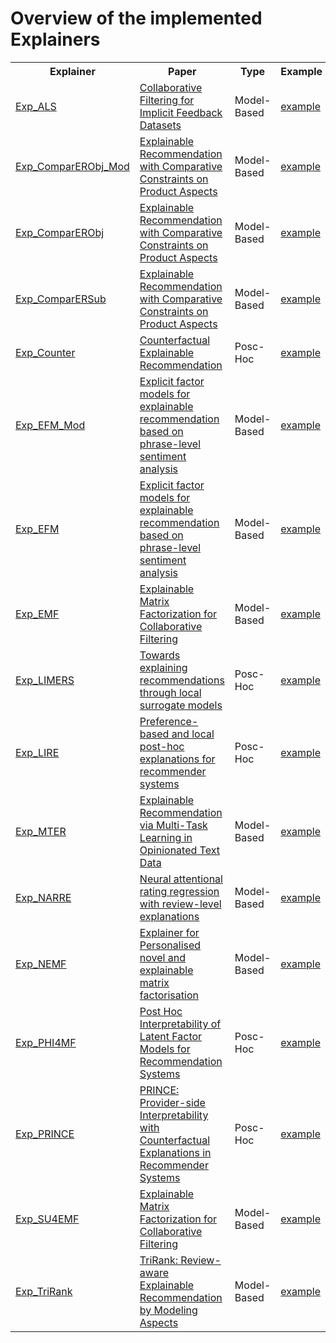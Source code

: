 # Overview of the implemented Explainers

<table>
  <tr>
    <th>Explainer</th>
    <th>Paper</th>
    <th>Type </th>
    <th>Example</th>
  </tr>
  <tr>
    <td><a href="https://github.com/AthinaKyriakou/ROSE/blob/main/cornac/explainer/exp_als.py">Exp_ALS</a></td>
    <td><a href="https://ieeexplore.ieee.org/document/4781121">Collaborative Filtering for Implicit Feedback Datasets</a></td>
    <td>Model-Based</td>
    <td><a href="https://github.com/AthinaKyriakou/ROSE/blob/main/cornac/examples/exp_als.py">example</a></td>
  </tr>
    <tr>
    <td><a href="https://github.com/AthinaKyriakou/ROSE/blob/main/cornac/explainer/exp_comparer_obj_mod.py">Exp_ComparERObj_Mod</a></td>
    <td><a href="https://doi.org/10.1145/3437963.3441754">Explainable Recommendation with Comparative Constraints on Product Aspects</a></td>
    <td>Model-Based</td>
    <td><a href="https://github.com/AthinaKyriakou/ROSE/blob/main/examples/exp_comparer_obj_mod.py">example</a></td>
  </tr>
  </tr>
    <tr>
    <td><a href="https://github.com/AthinaKyriakou/ROSE/blob/main/cornac/explainer/exp_comparer_obj.py">Exp_ComparERObj</a></td>
    <td><a href="https://doi.org/10.1145/3437963.3441754">Explainable Recommendation with Comparative Constraints on Product Aspects</a></td>
    <td>Model-Based</td>
    <td><a href="https://github.com/AthinaKyriakou/ROSE/blob/main/examples/exp_comparer_obj.py">example</a></td>
  </tr>
  </tr>
    <tr>
    <td><a href="https://github.com/AthinaKyriakou/ROSE/blob/main/cornac/explainer/exp_comparer_sub.py">Exp_ComparERSub</a></td>
    <td><a href="https://doi.org/10.1145/3437963.3441754">Explainable Recommendation with Comparative Constraints on Product Aspects</a></td>
    <td>Model-Based</td>
    <td><a href="https://github.com/AthinaKyriakou/ROSE/blob/main/examples/exp_comparer_sub.py">example</a></td>
  </tr>
  </tr>
    <tr>
    <td><a href="https://github.com/AthinaKyriakou/ROSE/blob/main/cornac/explainer/exp_counter.py">Exp_Counter</a></td>
    <td><a href="https://doi.org/10.1145/3459637.3482420">Counterfactual Explainable Recommendation</a></td>
    <td>Posc-Hoc</td>
    <td><a href="https://github.com/AthinaKyriakou/ROSE/blob/main/examples/exp_counter.py">example</a></td>
  </tr>
  </tr>
    <tr>
    <td><a href="https://github.com/AthinaKyriakou/ROSE/blob/main/cornac/explainer/exp_efm.py">Exp_EFM_Mod</a></td>
    <td><a href="https://doi.org/10.1145/2600428.2609579">Explicit factor models for explainable recommendation based on phrase-level sentiment analysis</a></td>
    <td>Model-Based</td>
    <td><a href="https://github.com/AthinaKyriakou/ROSE/blob/main/examples/exp_efm.py">example</a></td>
  </tr>
  </tr>
    <tr>
    <td><a href="https://github.com/AthinaKyriakou/ROSE/blob/main/cornac/explainer/exp_efm.py">Exp_EFM</a></td>
    <td><a href="https://doi.org/10.1145/2600428.2609579">Explicit factor models for explainable recommendation based on phrase-level sentiment analysis</a></td>
    <td>Model-Based</td>
    <td><a href="https://github.com/AthinaKyriakou/ROSE/blob/main/examples/exp_efm.py">example</a></td>
  </tr>
  </tr>
    <tr>
    <td><a href="https://github.com/AthinaKyriakou/ROSE/blob/main/cornac/explainer/exp_emf.py">Exp_EMF</a></td>
    <td><a href="https://doi.org/10.1145/2872518.2889405">Explainable Matrix Factorization for Collaborative Filtering</a></td>
    <td>Model-Based</td>
    <td><a href="https://github.com/AthinaKyriakou/ROSE/blob/main/examples/exp_emf.py">example</a></td>
  </tr>
  </tr>
    <tr>
    <td><a href="https://github.com/AthinaKyriakou/ROSE/blob/main/cornac/explainer/exp_limers.py">Exp_LIMERS</a></td>
    <td><a href="https://doi.org/10.1145/3297280.3297443">Towards explaining recommendations through local surrogate models</a></td>
    <td>Posc-Hoc</td>
    <td><a href="https://github.com/AthinaKyriakou/ROSE/blob/main/examples/exp_limers.py">example</a></td>
  </tr>
  </tr>
    <tr>
    <td><a href="https://github.com/AthinaKyriakou/ROSE/blob/main/cornac/explainer/exp_lire.py">Exp_LIRE</a></td>
    <td><a href="https://doi.org/10.1016/j.is.2022.102021">Preference-based and local post-hoc explanations for recommender systems</a></td>
    <td>Posc-Hoc</td>
    <td><a href="https://github.com/AthinaKyriakou/ROSE/blob/main/examples/exp_lire.py">example</a></td>
  </tr>
  </tr>
    <tr>
    <td><a href="https://github.com/AthinaKyriakou/ROSE/blob/main/cornac/explainer/exp_mter.py">Exp_MTER</a></td>
    <td><a href="https://arxiv.org/pdf/1806.03568.pdf">Explainable Recommendation via Multi-Task Learning in Opinionated Text Data</a></td>
    <td>Model-Based</td>
    <td><a href="https://github.com/AthinaKyriakou/ROSE/blob/main/examples/exp_mter.py">example</a></td>
  </tr>
  </tr>
    <tr>
    <td><a href="https://github.com/AthinaKyriakou/ROSE/blob/main/cornac/explainer/exp_narre.py">Exp_NARRE</a></td>
    <td><a href="https://doi.org/10.1145/3178876.3186070">Neural attentional rating regression with review-level explanations</a></td>
    <td>Model-Based</td>
    <td><a href="https://github.com/AthinaKyriakou/ROSE/blob/main/examples/exp_narre.py">example</a></td>
  </tr>
  </tr>
    <tr>
    <td><a href="https://github.com/AthinaKyriakou/ROSE/blob/main/cornac/explainer/exp_nemf.py">Exp_NEMF</a></td>
    <td><a href="https://arxiv.org/abs/1907.11000">Explainer for Personalised novel and explainable matrix factorisation</a></td>
    <td>Model-Based</td>
    <td><a href="https://github.com/AthinaKyriakou/ROSE/blob/main/examples/exp_nemf.py">example</a></td>
  </tr>
  </tr>
    <tr>
    <td><a href="https://github.com/AthinaKyriakou/ROSE/blob/main/cornac/explainer/exp_phi4mf.py">Exp_PHI4MF</a></td>
    <td><a href="https://doi.org/10.1145/3219819.3220072">Post Hoc Interpretability of Latent Factor Models for Recommendation Systems</a></td>
    <td>Posc-Hoc</td>
    <td><a href="https://github.com/AthinaKyriakou/ROSE/blob/main/examples/exp_phi4mf.py">example</a></td>
  </tr>
  </tr>
    <tr>
    <td><a href="https://github.com/AthinaKyriakou/ROSE/blob/main/cornac/explainer/exp_prince.py">Exp_PRINCE</a></td>
    <td><a href="https://doi.org/10.1145/3336191.3371824">PRINCE: Provider-side Interpretability with Counterfactual Explanations in Recommender Systems</a></td>
    <td>Posc-Hoc</td>
    <td><a href="https://github.com/AthinaKyriakou/ROSE/blob/main/cornac/examples/exp_prince.py">example</a></td>
  </tr>
  </tr>
    <tr>
    <td><a href="https://github.com/AthinaKyriakou/ROSE/blob/main/cornac/explainer/exp_su4emf.py">Exp_SU4EMF</a></td>
    <td><a href="https://doi.org/10.1145/2872518.2889405">Explainable Matrix Factorization for Collaborative Filtering</a></td>
    <td>Model-Based</td>
    <td><a href="https://github.com/AthinaKyriakou/ROSE/blob/main/examples/exp_su4emf.py">example</a></td>
  </tr>
  </tr>
    <tr>
    <td><a href="https://github.com/AthinaKyriakou/ROSE/blob/main/cornac/explainer/exp_trirank.py">Exp_TriRank</a></td>
    <td><a href="https://doi.org/10.1145/2806416.2806504">TriRank: Review-aware Explainable Recommendation by Modeling Aspects</a></td>
    <td>Model-Based</td>
    <td><a href="https://github.com/AthinaKyriakou/ROSE/blob/main/examples/exp_trirank.py">example</a></td>
  </tr>
</table>